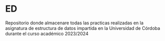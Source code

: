 # ED

Repositorio donde almacenare todas las practicas realizadas en la asignatura de estructura de datos impartida en la Universidad de Córdoba durante el curso académico 2023/2024 
